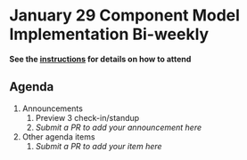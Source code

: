 # January 29 Component Model Implementation Bi-weekly

**See the [instructions](../README.md) for details on how to attend**

## Agenda
1. Announcements
    1. Preview 3 check-in/standup
    1. _Submit a PR to add your announcement here_
1. Other agenda items
    1. _Submit a PR to add your item here_
